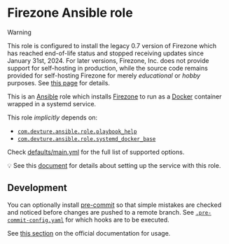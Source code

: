 <!--
SPDX-FileCopyrightText: 2023 Julian-Samuel Gebühr
SPDX-FileCopyrightText: 2023 Nikita Chernyi
SPDX-FileCopyrightText: 2023 Slavi Pantaleev
SPDX-FileCopyrightText: 2025 Suguru Hirahara

SPDX-License-Identifier: AGPL-3.0-or-later
-->

# Firezone Ansible role

>[!WARNING]
> This role is configured to install the legacy 0.7 version of Firezone which has reached end-of-life status and stopped receiving updates since January 31st, 2024. For later versions, Firezone, Inc. does not provide support for self-hosting in production, while the source code remains provided for self-hosting Firezone for merely *educational* or *hobby* purposes. See [this page](https://web.archive.org/web/20241230194456/https://github.com/firezone/firezone/blob/main/docs/README.md#can-i-self-host-firezone) for details.

This is an [Ansible](https://www.ansible.com/) role which installs [Firezone](https://www.firezone.dev/) to run as a [Docker](https://www.docker.com/) container wrapped in a systemd service.

This role *implicitly* depends on:

- [`com.devture.ansible.role.playbook_help`](https://github.com/devture/com.devture.ansible.role.playbook_help)
- [`com.devture.ansible.role.systemd_docker_base`](https://github.com/devture/com.devture.ansible.role.systemd_docker_base)

Check [defaults/main.yml](defaults/main.yml) for the full list of supported options.

💡 See this [document](docs/configuring-firezone.md) for details about setting up the service with this role.

## Development

You can optionally install [pre-commit](https://pre-commit.com/) so that simple mistakes are checked and noticed before changes are pushed to a remote branch. See [`.pre-commit-config.yaml`](./.pre-commit-config.yaml) for which hooks are to be executed.

See [this section](https://pre-commit.com/#usage) on the official documentation for usage.

